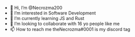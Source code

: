 - 👋 Hi, I’m @Necrozma200
- 👀 I’m interested in Software Development       
- 🌱 I’m currently learning JS and Rust
- 💞️ I’m looking to collaborate with 16 yo people like me
- 📫 How to reach me theNecrozma#0001 is my discord tag 

